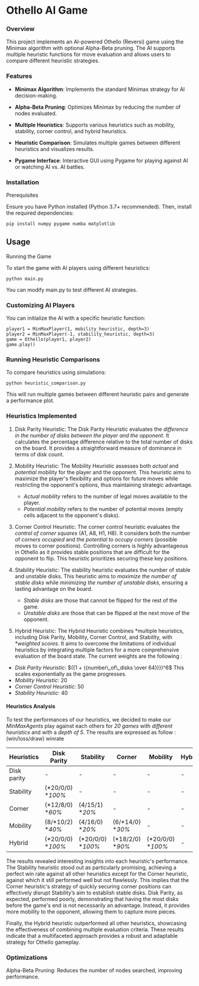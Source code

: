# Othello AI Game

### Overview

This project implements an AI-powered Othello (Reversi) game using the Minimax algorithm with optional Alpha-Beta pruning. The AI supports multiple heuristic functions for move evaluation and allows users to compare different heuristic strategies.

### Features

- **Minimax Algorithm**: Implements the standard Minimax strategy for AI decision-making.

- **Alpha-Beta Pruning**: Optimizes Minimax by reducing the number of nodes evaluated.

- **Multiple Heuristics**: Supports various heuristics such as mobility, stability, corner control, and hybrid heuristics.

- **Heuristic Comparison**: Simulates multiple games between different heuristics and visualizes results.

- **Pygame Interface**: Interactive GUI using Pygame for playing against AI or watching AI vs. AI battles.

### Installation

Prerequisites

Ensure you have Python installed (Python 3.7+ recommended). Then, install the required dependencies:
```
pip install numpy pygame numba matplotlib
```

## Usage

Running the Game

To start the game with AI players using different heuristics:
```
python main.py
```
You can modify main.py to test different AI strategies.

### Customizing AI Players

You can initialize the AI with a specific heuristic function:
```
player1 = MinMaxPlayer(1, mobility_heuristic, depth=3)
player2 = MinMaxPlayer(-1, stability_heuristic, depth=3)
game = Othello(player1, player2)
game.play()
```

### Running Heuristic Comparisons

To compare heuristics using simulations:
```
python heuristic_comparison.py
```
This will run multiple games between different heuristic pairs and generate a performance plot.

### Heuristics Implemented

1. Disk Parity Heuristic: The Disk Parity Heuristic evaluates the *difference in the number of disks between the player and the opponent*. It calculates the percentage difference relative to the total number of disks on the board. It provides a straightforward measure of dominance in terms of disk count.

2. Mobility Heuristic: The Mobility Heuristic assesses both *actual* and *potential* mobility for the player and the opponent. This heuristic aims to maximize the player's flexibility and options for future moves while restricting the opponent's options, thus maintaining strategic advantage.
    - *Actual mobility* refers to the number of legal moves available to the player.
    - *Potential mobility* refers to the number of potential moves (empty cells adjacent to the opponent's disks).

3. Corner Control Heuristic: The corner control heuristic evaluates the *control of corner squares* (A1, A8, H1, H8). It considers both the number of *corners occupied* and the *potential to occupy corners* (possible moves to corner positions). Controlling corners is highly advantageous in Othello as it provides stable positions that are difficult for the opponent to flip. This heuristic prioritizes securing these key positions.

4. Stability Heuristic: The stability heuristic evaluates the number of stable and unstable disks. This heuristic aims to *maximize the number of stable disks* while *minimizing the number of unstable disks*, ensuring a lasting advantage on the board.
    - *Stable disks* are those that cannot be flipped for the rest of the game.
    - *Unstable disks* are those that can be flipped at the next move of the opponent.

5. Hybrid Heuristic: The Hybrid Heuristic combines *multiple heuristics, including Disk Parity, Mobility, Corner Control, and Stability, with **weighted scores*. It aims to overcome the limitations of individual heuristics by integrating multiple factors for a more comprehensive evaluation of the board state. The current weights are the following :
- *Disk Parity Heuristic*: $({1 + ({number\_of\_disks \over 64})})^6$ This scales exponentially as the game progresses.
- *Mobility Heuristic*: 20
- *Corner Control Heuristic*: 50
- *Stability Heuristic*: 40


#### Heuristics Analysis

To test the performances of our heuristics, we decided to make our *MinMaxAgents* play against each others for *20 games* with *different heuristics* and with a *depth of 5*. The results are expressed as follow : (win/loss/draw) winrate

| Heuristics     | Disk Parity | Stability | Corner | Mobility | Hybrid |
|----------      |---------------|----------|----------|---------|------|
| Disk parity    | -   |  - | -  |-  | -   |
| Stability      | (*20/0/0) **100%*  | -   | -  | -    | -   |
| Corner         | (*12/8/0) **60%*  | (4/15/1) **20%*      | -       | -      | -   |
| Mobility       | (8/*10/2) **40%*  |(4/16/0) **20%* | (6/*14/0) **30%* | -   | -|
| Hybrid         | (*20/0/0) **100%*  | (*20/0/0) **100%* | (*18/2/0) **90%* | (*20/0/0) **100%*  | -   |

The results revealed interesting insights into each heuristic's performance. The Stability heuristic stood out as particularly promising, achieving a perfect win rate against all other heuristics except for the Corner heuristic, against which it still performed well but not flawlessly. This implies that the Corner heuristic's strategy of quickly securing corner positions can effectively disrupt Stability’s aim to establish stable disks. Disk Parity, as expected, performed poorly, demonstrating that having the most disks before the game's end is not necessarily an advantage. Instead, it provides more mobility to the opponent, allowing them to capture more pieces.

Finally, the Hybrid heuristic outperformed all other heuristics, showcasing the effectiveness of combining multiple evaluation criteria. These results indicate that a multifaceted approach provides a robust and adaptable strategy for Othello gameplay.


### Optimizations

Alpha-Beta Pruning: Reduces the number of nodes searched, improving performance.

